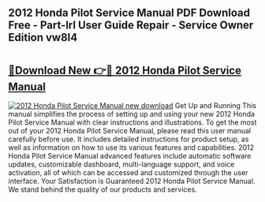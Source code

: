 ## 2012 Honda Pilot Service Manual PDF Download Free - Part-lrl User Guide Repair - Service Owner Edition vw8I4

# <h2><a href="http://bc40604.oget.top/?id=2012+Honda+Pilot+Service+Manual">🔗Download New 👉🔴 2012 Honda Pilot Service Manual</a></h2>

[![2012 Honda Pilot Service Manual new download](https://i.imgur.com/5g1atiW.png)](http://bc40604.oget.top/?id=2012+Honda+Pilot+Service+Manual)
Get Up and Running This manual simplifies the process of setting up and using your new 2012 Honda Pilot Service Manual with clear instructions and illustrations. To get the most out of your 2012 Honda Pilot Service Manual, please read this user manual carefully before use. It includes detailed instructions for product setup, as well as information on how to use its various features and capabilities. 2012 Honda Pilot Service Manual advanced features include automatic software updates, customizable dashboard, multi-language support, and voice activation, all of which can be accessed and customized through the user interface. Your Satisfaction is Guaranteed 2012 Honda Pilot Service Manual. We stand behind the quality of our products and services.
